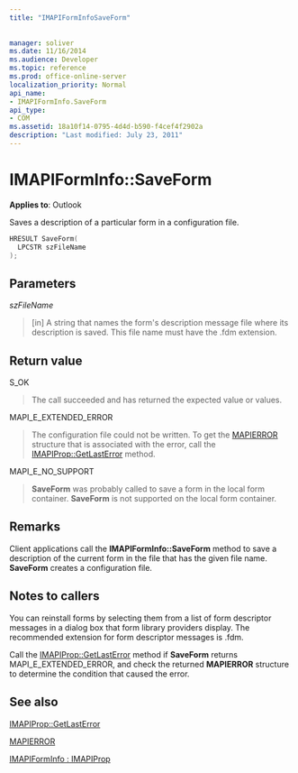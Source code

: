 ```yaml
---
title: "IMAPIFormInfoSaveForm"
 
 
manager: soliver
ms.date: 11/16/2014
ms.audience: Developer
ms.topic: reference
ms.prod: office-online-server
localization_priority: Normal
api_name:
- IMAPIFormInfo.SaveForm
api_type:
- COM
ms.assetid: 18a10f14-0795-4d4d-b590-f4cef4f2902a
description: "Last modified: July 23, 2011"
---
```


# IMAPIFormInfo::SaveForm

  
  
**Applies to**: Outlook 
  
Saves a description of a particular form in a configuration file.
  
```cpp
HRESULT SaveForm(
  LPCSTR szFileName
);
```

## Parameters

 _szFileName_
  
> [in] A string that names the form's description message file where its description is saved. This file name must have the .fdm extension.
    
## Return value

S_OK 
  
> The call succeeded and has returned the expected value or values.
    
MAPI_E_EXTENDED_ERROR 
  
> The configuration file could not be written. To get the [MAPIERROR](mapierror.md) structure that is associated with the error, call the [IMAPIProp::GetLastError](imapiprop-getlasterror.md) method. 
    
MAPI_E_NO_SUPPORT 
  
> **SaveForm** was probably called to save a form in the local form container. **SaveForm** is not supported on the local form container. 
    
## Remarks

Client applications call the **IMAPIFormInfo::SaveForm** method to save a description of the current form in the file that has the given file name. **SaveForm** creates a configuration file. 
  
## Notes to callers

You can reinstall forms by selecting them from a list of form descriptor messages in a dialog box that form library providers display. The recommended extension for form descriptor messages is .fdm.
  
Call the [IMAPIProp::GetLastError](imapiprop-getlasterror.md) method if **SaveForm** returns MAPI_E_EXTENDED_ERROR, and check the returned **MAPIERROR** structure to determine the condition that caused the error. 
  
## See also



[IMAPIProp::GetLastError](imapiprop-getlasterror.md)
  
[MAPIERROR](mapierror.md)
  
[IMAPIFormInfo : IMAPIProp](imapiforminfoimapiprop.md)

